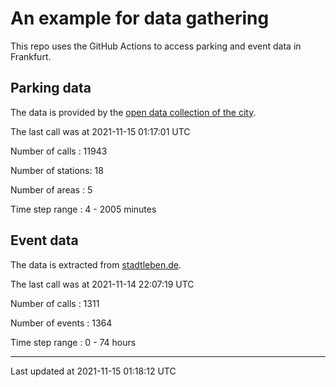 # An example for data gathering

This repo uses the GitHub Actions to access parking and event data in Frankfurt.

## Parking data
The data is provided by the [open data collection of the city](https://www.offenedaten.frankfurt.de/).

The last call was at 2021-11-15 01:17:01 UTC

Number of calls   : 11943

Number of stations:    18

Number of areas   :     5

Time step range   :     4 -  2005 minutes


## Event data
The data is extracted from [stadtleben.de](https://stadtleben.de/frankfurt/).

The last call was at 2021-11-14 22:07:19 UTC

Number of calls   : 1311

Number of events  : 1364

Time step range   :    0 -   74 hours


----

Last updated at 2021-11-15 01:18:12 UTC

